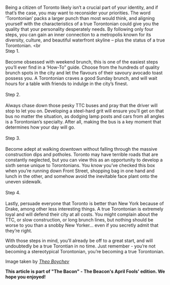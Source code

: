 
Being a citizen of Toronto likely isn’t a crucial part of your identity,
and if that’s the case, you may want to reconsider your priorities. The
word ‘Torontonian’ packs a larger punch than most would think, and
aligning yourself with the characteristics of a true Torontonian could
give you the quality that your personality desperately needs. By
following only four steps, you can gain an inner connection to a
metropolis known for its diversity, culture, and beautiful waterfront
skyline – plus the status of a true Torontonian.
<br<br>
Step 1.
<br><br>
Become obsessed with weekend brunch, this is one of the easiest
steps you’ll ever find in a ‘How-To” guide. Choose from the hundreds
of quality brunch spots in the city and let the flavours of their
savoury avocado toast possess you. A Torontonian craves a good Sunday
brunch, and will wait hours for a table with friends to indulge in the
city’s finest.
<br><br>
Step 2.
<br><br>
Always chase down those pesky TTC buses and pray that the driver
will stop to let you on. Developing a steel-hard grit will ensure
you’ll get on that bus no matter the situation, as dodging lamp posts
and cars from all angles is a Torontonian’s specialty. After all,
making the bus is a key moment that determines how your day will go.
<br><br>
Step 3.
<br><br>
Become adept at walking downtown without falling through the
massive construction dips and potholes. Toronto may have terrible
roads that are constantly neglected, but you can view this as an
 opportunity to develop a sixth sense unique to Torontonians. You know
 you’ve checked this box when you’re running down Front Street,
 shopping bag in one hand and lunch in the other, and somehow avoid the
 inevitable face plant onto the uneven sidewalk.
<br><br>
Step 4.
<br><br>
 Lastly, persuade everyone that Toronto is better than New York
 because of Drake, among other less interesting things. A true
 Torontonian is extremely loyal and will defend their city at all
 costs. You might complain about the TTC, or slow construction, or long
 brunch lines, but nothing should be worse to you than a snobby New
 Yorker… even if you secretly admit that they’re right.

With those steps in mind, you’ll already be off to a great start, and
will undoubtedly be a true Torontian in no time. Just remember - you’re
not becoming a stereotypical Torontonian, you’re becoming a true
Torontonian.

Image taken by [*Theo Boychev*](https://mcibeacon.com/member/theo-boychev)

**This article is part of "The Bacon" - The Beacon's April Fools' edition. We hope you enjoyed!**